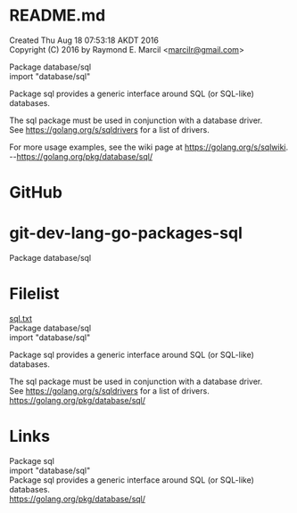 # README.md  
Created Thu Aug 18 07:53:18 AKDT 2016  
Copyright (C) 2016 by Raymond E. Marcil &lt;marcilr@gmail.com&gt;  


Package database/sql  
import "database/sql"  

Package sql provides a generic interface around SQL (or SQL-like) databases.  

The sql package must be used in conjunction with a database driver.  
See https://golang.org/s/sqldrivers for a list of drivers.  

For more usage examples, see the wiki page at https://golang.org/s/sqlwiki.  
--https://golang.org/pkg/database/sql/  

GitHub  
======  
# git-dev-lang-go-packages-sql  
Package database/sql  


Filelist
========
[sql.txt](https://github.com/marcilr/git-dev-lang-go-packages-sql/blob/master/sql.txt)  
  Package database/sql  
  import "database/sql"  

  Package sql provides a generic interface around SQL (or SQL-like) databases.  

  The sql package must be used in conjunction with a database driver.  
  See https://golang.org/s/sqldrivers for a list of drivers.
  https://golang.org/pkg/database/sql/  


Links  
=====  
Package sql  
import "database/sql"  
Package sql provides a generic interface around SQL (or SQL-like) databases.  
https://golang.org/pkg/database/sql/  
